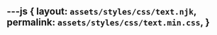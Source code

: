 ---js
{
  layout:    `assets/styles/css/text.njk`,
  permalink: `assets/styles/css/text.min.css`,
}
---
